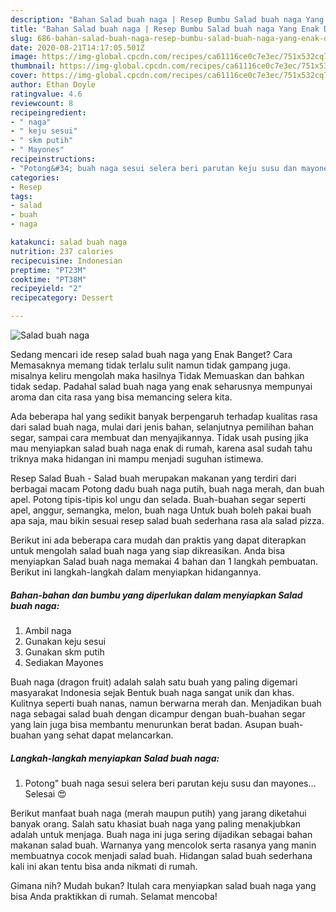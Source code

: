 ```yaml
---
description: "Bahan Salad buah naga | Resep Bumbu Salad buah naga Yang Enak Dan Mudah"
title: "Bahan Salad buah naga | Resep Bumbu Salad buah naga Yang Enak Dan Mudah"
slug: 686-bahan-salad-buah-naga-resep-bumbu-salad-buah-naga-yang-enak-dan-mudah
date: 2020-08-21T14:17:05.501Z
image: https://img-global.cpcdn.com/recipes/ca61116ce0c7e3ec/751x532cq70/salad-buah-naga-foto-resep-utama.jpg
thumbnail: https://img-global.cpcdn.com/recipes/ca61116ce0c7e3ec/751x532cq70/salad-buah-naga-foto-resep-utama.jpg
cover: https://img-global.cpcdn.com/recipes/ca61116ce0c7e3ec/751x532cq70/salad-buah-naga-foto-resep-utama.jpg
author: Ethan Doyle
ratingvalue: 4.6
reviewcount: 8
recipeingredient:
- " naga"
- " keju sesui"
- " skm putih"
- " Mayones"
recipeinstructions:
- "Potong&#34; buah naga sesui selera beri parutan keju susu dan mayones... Selesai 😍"
categories:
- Resep
tags:
- salad
- buah
- naga

katakunci: salad buah naga 
nutrition: 237 calories
recipecuisine: Indonesian
preptime: "PT23M"
cooktime: "PT38M"
recipeyield: "2"
recipecategory: Dessert

---
```



![Salad buah naga](https://img-global.cpcdn.com/recipes/ca61116ce0c7e3ec/751x532cq70/salad-buah-naga-foto-resep-utama.jpg)

Sedang mencari ide resep salad buah naga yang Enak Banget? Cara Memasaknya memang tidak terlalu sulit namun tidak gampang juga. misalnya keliru mengolah maka hasilnya Tidak Memuaskan dan bahkan tidak sedap. Padahal salad buah naga yang enak seharusnya mempunyai aroma dan cita rasa yang bisa memancing selera kita.

Ada beberapa hal yang sedikit banyak berpengaruh terhadap kualitas rasa dari salad buah naga, mulai dari jenis bahan, selanjutnya pemilihan bahan segar, sampai cara membuat dan menyajikannya. Tidak usah pusing jika mau menyiapkan salad buah naga enak di rumah, karena asal sudah tahu triknya maka hidangan ini mampu menjadi suguhan istimewa.

Resep Salad Buah - Salad buah merupakan makanan yang terdiri dari berbagai macam Potong dadu buah naga putih, buah naga merah, dan buah apel. Potong tipis-tipis kol ungu dan selada. Buah-buahan segar seperti apel, anggur, semangka, melon, buah naga Untuk buah boleh pakai buah apa saja, mau bikin sesuai resep salad buah sederhana rasa ala salad pizza.


Berikut ini ada beberapa cara mudah dan praktis yang dapat diterapkan untuk mengolah salad buah naga yang siap dikreasikan. Anda bisa menyiapkan Salad buah naga memakai 4 bahan dan 1 langkah pembuatan. Berikut ini langkah-langkah dalam menyiapkan hidangannya.

<!--inarticleads1-->

##### Bahan-bahan dan bumbu yang diperlukan dalam menyiapkan Salad buah naga:

1. Ambil  naga
1. Gunakan  keju sesui
1. Gunakan  skm putih
1. Sediakan  Mayones


Buah naga (dragon fruit) adalah salah satu buah yang paling digemari masyarakat Indonesia sejak Bentuk buah naga sangat unik dan khas. Kulitnya seperti buah nanas, namun berwarna merah dan. Menjadikan buah naga sebagai salad buah dengan dicampur dengan buah-buahan segar yang lain juga bisa membantu menurunkan berat badan. Asupan buah-buahan yang sehat dapat melancarkan. 

<!--inarticleads2-->

##### Langkah-langkah menyiapkan Salad buah naga:

1. Potong&#34; buah naga sesui selera beri parutan keju susu dan mayones... Selesai 😍


Berikut manfaat buah naga (merah maupun putih) yang jarang diketahui banyak orang. Salah satu khasiat buah naga yang paling menakjubkan adalah untuk menjaga. Buah naga ini juga sering dijadikan sebagai bahan makanan salad buah. Warnanya yang mencolok serta rasanya yang manin membuatnya cocok menjadi salad buah. Hidangan salad buah sederhana kali ini akan tentu bisa anda nikmati di rumah. 

Gimana nih? Mudah bukan? Itulah cara menyiapkan salad buah naga yang bisa Anda praktikkan di rumah. Selamat mencoba!
